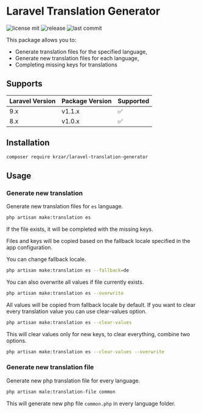# Laravel Translation Generator
![license mit](https://badgen.net/github/license/krzar/laravel-translation-generator)
![release](https://badgen.net/github/release/krzar/laravel-translation-generator/master)
![last commit](https://badgen.net/github/last-commit/krzar/laravel-translation-generator)

This package allows you to:
- Generate translation files for the specified language,
- Generate new translation files for each language,
- Completing missing keys for translations

## Supports

| Laravel Version | Package Version | Supported          |
|-----------------|-----------------|--------------------|
| 9.x             | v1.1.x          | :white_check_mark: |
| 8.x             | v1.0.x          | :white_check_mark: |

## Installation

```bash
composer require krzar/laravel-translation-generator
```

## Usage

### Generate new translation

Generate new translation files for `es` language.
```bash
php artisan make:translation es
```

If the file exists, it will be completed with the missing keys.

Files and keys will be copied based on the fallback locale specified in the app configuration.

You can change fallback locale.

```bash
php artisan make:translation es --fallback=de
```

You can also overwrite all values if file currently exists.

```bash
php artisan make:translation es --overwrite
```

All values will be copied from fallback locale by default.
If you want to clear every translation value you can use clear-values option.

```bash
php artisan make:translation es --clear-values
```

This will clear values only for new keys, to clear everything, combine two options.

```bash
php artisan make:translation es --clear-values --overwrite
```

### Generate new translation file

Generate new php translation file for every language.

```bash
php artisan male:translation-file common
```

This will generate new php file `common.php` in every language folder.
